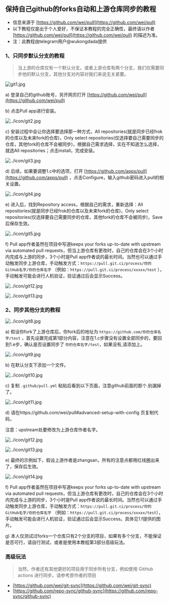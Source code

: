 ## 保持自己github的forks自动和上游仓库同步的教程
 - 信息来源于 [https://github.com/wei/pull](https://github.com/wei/pull)
 - 以下教程仅是出于个人爱好，不保证本教程的完全正确性，最终请以作者 [https://github.com/wei/pull](https://github.com/wei/pull) 的描述为准。
 - 注：此教程由telegram用户@wukongdada提供
### 1、只同步默认分支的教程	

> 当上游的仓库仅有一个默认分支。或者上游仓库有两个分支，我们仅需要同步他的默认分支，其他分支对内容对我们来说无关紧要。



![git1.jpg](../icon/git1.jpg)
      
      	

a)  登录自己的github账号，另开网页打开 [https://github.com/wei/pull](https://github.com/wei/pull)	



b)  点击Pull app进行安装。	

![../icon/git2.jpg](../icon/git2.jpg)	



c)  安装过程中会让你选择要选择那一种方式，All repositories(就是同步已经frok的仓库以及未来fork的仓库)，Only select repositories(仅选择要自己需要同步的仓库，其他fork的仓库不会被同步)，根据自己需求选择，实在不知道怎么选择，就选All repositories；点击install，完成安装。	

![../icon/git3.jpg](../icon/git3.jpg)	



d)  后续，如果要调整1.c中的选项，打开 [https://github.com/apps/pull](https://github.com/apps/pull) ，点击Configure，输入github密码进入pull的相关设置。	

![../icon/git4.jpg](../icon/git4.jpg)	



e)  进入后，找到Repository access，根据自己的需求，重新选择：All repositories(就是同步已经frok的仓库以及未来fork的仓库)，Only select repositories(仅选择要自己需要同步的仓库，其他fork的仓库不会被同步)，Save后保存生效。	

![../icon/git5.jpg](../icon/git5.jpg)	



f)  Pull app作者虽然在项目中写道keeps your forks up-to-date with upstream via automated pull requests，但当上游仓库有更改时，自己的仓库会在3个小时内完成与上游的同步，3个小时是Pull app作者说的最长时间。当然也可以通过手动触发同步上游仓库，手动触发方式：`https://pull.git.ci/process/你的GitHub名字/你的仓库名字` （例如：`https://pull.git.ci/process/xxxxx/test` ），手动触发可能会进行人机验证，验证通过后会显示Success。

![../icon/git12.jpg](../icon/git6.jpg)                                                                      

![../icon/git13.jpg](../icon/git7.png)	

### 2、同步其他分支的教程	

 ![../icon/git8.jpg](../icon/git8.jpg)	



a)  假设你fork了上游仓库后，你fork后的地址为 `https://github.com/你的仓库名字/test` ，首先设置完成第1部分内容，注意在1.c步骤没有设置全部同步的，要回到1.e步，确认是否设置同步了 `你的仓库名字/test`，如果没有,请添加上。	

![../icon/git9.jpg](../icon/git9.jpg)	



b)  在默认分支下添加一个文件。	

![../icon/git10.jpg](../icon/git10.jpg)	



c)  复制 ``.github/pull.yml`` 粘贴后看到以下页面，注意github前面的那个.别漏掉了。	

![../icon/git11.jpg](../icon/git11.jpg)	



d)  请在https://github.com/wei/pull\#advanced-setup-with-config 页复制代码，	

注意：upstream处要修改为上游仓库作者名字。	

![../icon/git12.jpg](../icon/git12.jpg)                                                                      

![../icon/git13.jpg](../icon/git13.jpg)	



e)  最终的示例如下，假设上游作者是zhangsan，所有的注意点都用红线圈出来了，保存后生效。	

![../icon/git14.jpg](../icon/git14.jpg)	



f)  Pull app作者虽然在项目中写道keeps your forks up-to-date with upstream via automated pull requests，但当上游仓库有更改时，自己的仓库会在3个小时内完成与上游的同步，3个小时是Pull app作者说的最长时间。当然也可以通过手动触发同步上游仓库，手动触发方式：`https://pull.git.ci/process/你的GitHub名字/你的仓库名字` （例如：`https://pull.git.ci/process/xxxxx/test`），手动触发可能会进行人机验证，验证通过后会显示Success。具体见1.f提供的图片。	



g)  本人仅测试过forks一个仓库只有2个分支的项目，如果有多个分支，不能保证是否可行，请自行测试，或者是使用本教程第3部分高级玩法。	

### 高级玩法	

>当然，作者还有其他更好的项目用于同步所有分支，例如使用 GitHub actions 进行同步。请参考原作者的项目 

- [https://github.com/wei/git-sync](https://github.com/wei/git-sync)
- [https://github.com/repo-sync/github-sync](https://github.com/repo-sync/github-sync)
